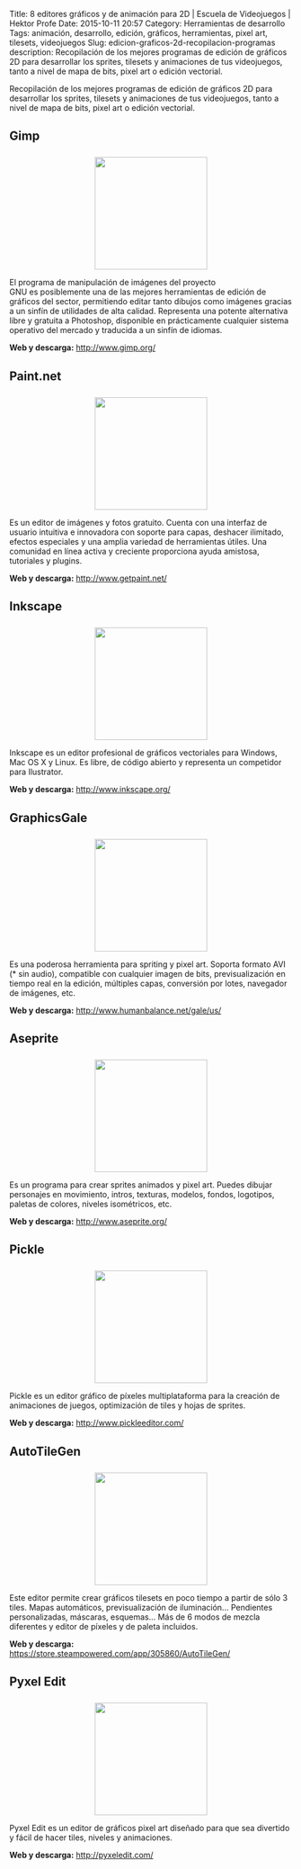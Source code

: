 Title: 8 editores gráficos y de animación para 2D | Escuela de Videojuegos | Hektor Profe
Date: 2015-10-11 20:57
Category: Herramientas de desarrollo
Tags: animación, desarrollo, edición, gráficos, herramientas, pixel art, tilesets, videojuegos
Slug: edicion-graficos-2d-recopilacion-programas
description: Recopilación de los mejores programas de edición de gráficos 2D para desarrollar los sprites, tilesets y animaciones de tus videojuegos, tanto a nivel de mapa de bits, pixel art o edición vectorial.

Recopilación de los mejores programas de edición de gráficos 2D para
desarrollar los sprites, tilesets y animaciones de tus videojuegos,
tanto a nivel de mapa de bits, pixel art o edición vectorial.

## Gimp

<div style="text-align:center;margin-top:25px"><img src="https://upload.wikimedia.org/wikipedia/commons/b/be/Wilber-gimp.png" style="width:200px;" /></div>

El programa de manipulación de imágenes del proyecto GNU es posiblemente
una de las mejores herramientas de edición de gráficos del sector,
permitiendo editar tanto dibujos como imágenes gracias a un sinfín de
utilidades de alta calidad. Representa una potente alternativa libre y
gratuita a Photoshop, disponible en prácticamente cualquier sistema
operativo del mercado y traducida a un sinfín de idiomas.

**Web y descarga:** <http://www.gimp.org/>

## Paint.net

<div style="text-align:center;margin-top:25px"><img src="{{cdn}}/wp-content/uploads/2015/10/eHvdegt.png" style="width:200px;" /></div>

Es un editor de imágenes y fotos gratuito. Cuenta con una interfaz de
usuario intuitiva e innovadora con soporte para capas, deshacer
ilimitado, efectos especiales y una amplia variedad de herramientas
útiles. Una comunidad en línea activa y creciente proporciona ayuda
amistosa, tutoriales y plugins.

**Web y descarga:** <http://www.getpaint.net/>

## Inkscape

<div style="text-align:center;margin-top:25px"><img src="https://upload.wikimedia.org/wikipedia/commons/0/0d/Inkscape_Logo.svg" style="width:200px;" /></div>

Inkscape es un editor profesional de gráficos vectoriales para Windows,
Mac OS X y Linux. Es libre, de código abierto y representa un competidor
para Ilustrator.

**Web y descarga:** <http://www.inkscape.org/>

## GraphicsGale

<div style="text-align:center;margin-top:25px"><img src="{{cdn}}/wp-content/uploads/2015/10/142991616039.jpg" style="width:200px;" /></div>

Es una poderosa herramienta para spriting y pixel art. Soporta formato
AVI (\* sin audio), compatible con cualquier imagen de bits,
previsualización en tiempo real en la edición, múltiples capas,
conversión por lotes, navegador de imágenes, etc.

**Web y descarga:** <http://www.humanbalance.net/gale/us/>

## Aseprite

<div style="text-align:center;margin-top:25px"><img src="{{cdn}}/wp-content/uploads/2015/10/aseprite-twitter.png" style="width:200px;" /></div>

Es un programa para crear sprites animados y pixel art. Puedes dibujar
personajes en movimiento, intros, texturas, modelos, fondos, logotipos,
paletas de colores, niveles isométricos, etc.

**Web y descarga:** <http://www.aseprite.org/>

## Pickle

<div style="text-align:center;margin-top:25px"><img src="{{cdn}}/wp-content/uploads/2015/10/pickleLogo.png" style="width:200px;" /></div>

Pickle es un editor gráfico de píxeles multiplataforma para la creación
de animaciones de juegos, optimización de tiles y hojas de sprites.

**Web y descarga:** <http://www.pickleeditor.com/>

## AutoTileGen

<div style="text-align:center;margin-top:25px"><img src="{{cdn}}/wp-content/uploads/2015/10/logo.png" style="width:200px;" /></div>

Este editor permite crear gráficos tilesets en poco tiempo a partir de
sólo 3 tiles. Mapas automáticos, previsualización de iluminación...
Pendientes personalizadas, máscaras, esquemas... Más de 6 modos de
mezcla diferentes y editor de píxeles y de paleta incluidos.

**Web y descarga:** <https://store.steampowered.com/app/305860/AutoTileGen/>

## Pyxel Edit

<div style="text-align:center;margin-top:25px"><img src="{{cdn}}/wp-content/uploads/2015/10/d906c6416338d535b9c17be0576224ba.png" style="width:200px;" /></div>

Pyxel Edit es un editor de gráficos pixel art diseñado para que sea
divertido y fácil de hacer tiles, niveles y animaciones.

**Web y descarga:** <http://pyxeledit.com/>

<style>
@media (max-width: 1219.9px){
    .md-nav__item:last-child {
        display: inherit !important;
    }
}

@media (max-width: 667.9px){

    h2 {
        width: 100%;
    }

    .md-typeset h2{
        margin-top: 0;
    }

    .md-main__inner {
        padding-top:0.4em;
    }
}

@media (min-width: 1219.9px){
    .md-nav__link--active {
        padding-left:0 !important;
    }
}
</style>